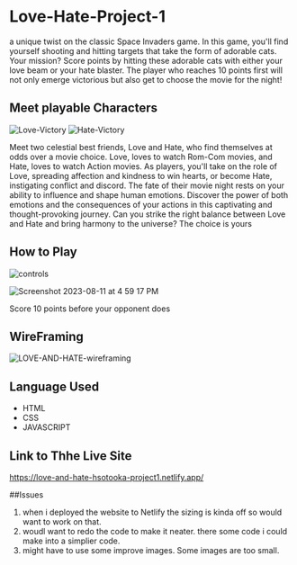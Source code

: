 # Love-Hate-Project-1

a unique twist on the classic Space Invaders game. In this game, you'll find yourself shooting and hitting targets that take the form of adorable cats. Your mission? Score points by hitting these adorable cats with either your love beam or your hate blaster. The player who reaches 10 points first will not only emerge victorious but also get to choose the movie for the night!

## Meet playable Characters

![Love-Victory](https://github.com/Hirostory/Love-Hate-Project-1/assets/135872883/65359fbc-627c-42d9-a5e1-8963ac29fad5) ![Hate-Victory](https://github.com/Hirostory/Love-Hate-Project-1/assets/135872883/344fe759-e5f3-424e-b867-da9354f65f75)



Meet two celestial best friends, Love and Hate, who find themselves at odds over a movie choice. Love, loves to watch Rom-Com movies, and Hate, loves to watch Action movies. As players, you'll take on the role of Love, spreading affection and kindness to win hearts, or become Hate, instigating conflict and discord. The fate of their movie night rests on your ability to influence and shape human emotions. Discover the power of both emotions and the consequences of your actions in this captivating and thought-provoking journey. Can you strike the right balance between Love and Hate and bring harmony to the universe? The choice is yours

## How to Play

![controls](https://github.com/Hirostory/Love-Hate-Project-1/assets/135872883/f8de8633-591e-4a54-be49-a0233ac02038)


![Screenshot 2023-08-11 at 4 59 17 PM](https://github.com/Hirostory/Love-Hate-Project-1/assets/135872883/8fdc59e8-b885-40ba-b6aa-f4a6f467051a)


Score 10 points before your opponent does

## WireFraming 

![LOVE-AND-HATE-wireframing](https://github.com/Hirostory/Love-Hate-Project-1/assets/135872883/18c5480d-7d77-40c9-aa66-b382d159825a)

## Language Used 

- HTML 
- CSS 
- JAVASCRIPT

## Link to Thhe Live Site 

https://love-and-hate-hsotooka-project1.netlify.app/

##Issues 

1. when i deployed the website to Netlify the sizing is kinda off so would want to work on that.
2. woudl want to redo the code to make it neater. there some code i could make into a simplier code.
3. might have to use some improve images. Some images are too small. 
